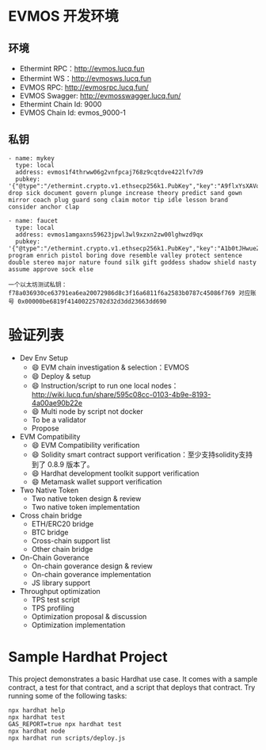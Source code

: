 # EVMOS 开发环境
## 环境
* Ethermint RPC：http://evmos.lucq.fun
* Ethermint WS：http://evmosws.lucq.fun
* EVMOS RPC: http://evmosrpc.lucq.fun/
* EVMOS Swagger: http://evmosswagger.lucq.fun/
* Ethermint Chain Id: 9000
* EVMOS Chain Id: evmos_9000-1

## 私钥
```
- name: mykey
  type: local
  address: evmos1f4thrww06g2vnfpcaj768z9cqtdve422lfv7d9
  pubkey: '{"@type":"/ethermint.crypto.v1.ethsecp256k1.PubKey","key":"A9flxYsXAVoi72lh8n3ouVzxmORuF9/fz53lM+l4v5VR"}'
drop sick document govern plunge increase theory predict sand gown mirror coach plug guard song claim motor tip idle lesson brand consider anchor clap

- name: faucet
  type: local
  address: evmos1amgaxns59623jpwl3wl9xzxn2zw00lghwzd9qx
  pubkey: '{"@type":"/ethermint.crypto.v1.ethsecp256k1.PubKey","key":"A1b0tJHwueZkj/Zp1lYgyLNJ3eknw0rUoF5pOXdvf+6a"}'
program enrich pistol boring dove resemble valley protect sentence double stereo major nature found silk gift goddess shadow shield nasty assume approve sock else

一个以太坊测试私钥：f78a036930ce63791ea6ea20072986d8c3f16a6811f6a2583b0787c45086f769 对应账号 0x00000be6819f41400225702d32d3dd23663dd690
```

# 验证列表
* Dev Env Setup	
	* 😄 EVM chain investigation & selection：EVMOS
	* 😄 Deploy & setup
	* 😄 Instruction/script to run one local nodes：http://wiki.lucq.fun/share/595c08cc-0103-4b9e-8193-4a00ae90b22e
	* 😄 Multi node by script not docker
	* To be a validator
	* Propose
* EVM Compatibility	
	* 😄 EVM Compatibility verification
	* 😄 Solidity smart contract support verification：至少支持solidity支持到了 0.8.9 版本了。
	* 😄 Hardhat development toolkit support verification
	* 😄 Metamask wallet support verification
* Two Native Token	
	* Two native token design & review
	* Two native token implementation
* Cross chain bridge	
	* ETH/ERC20 bridge
	* BTC bridge
	* Cross-chain support list
	* Other chain bridge
* On-Chain Goverance	
	* On-chain goverance design & review
	* On-chain goverance implementation
	* JS library support
* Throughput optimization	
	* TPS test script
	* TPS profiling
	* Optimization proposal & discussion
	* Optimization implementation


# Sample Hardhat Project

This project demonstrates a basic Hardhat use case. It comes with a sample contract, a test for that contract, and a script that deploys that contract.
Try running some of the following tasks:

```shell
npx hardhat help
npx hardhat test
GAS_REPORT=true npx hardhat test
npx hardhat node
npx hardhat run scripts/deploy.js
```
